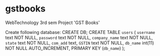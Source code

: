 # gstbooks
WebTechnology 3rd sem Project 'GST Books'

Create following database:
CREATE DB;
CREATE TABLE `users` (
 `username` text NOT NULL,
 `password` text NOT NULL,
 `company_name` text NOT NULL,
 `state` text NOT NULL,
 `com_add` text,
 `GSTIN` text NOT NULL,
 `db_name` int(11) NOT NULL AUTO_INCREMENT,
 PRIMARY KEY (`db_name`)
);
